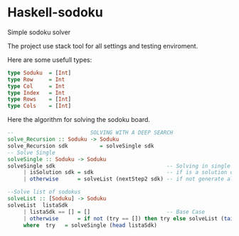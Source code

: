 # Haskell-sodoku
Simple sodoku solver

The project use stack tool for all settings and testing enviroment. 

Here are some usefull types:

```haskell
type Soduku  = [Int]
type Row     = Int
type Col     = Int
type Index   = Int
type Rows    = [Int]
type Cols    = [Int]
```
Here the algorithm for solving the sodoku board.

```haskell
--                        SOLVING WITH A DEEP SEARCH
solve_Recursion :: Soduku -> Soduku
solve_Recursion sdk          = solveSingle sdk
-- Solve Single
solveSingle :: Soduku -> Soduku
solveSingle sdk                                   -- Solving in single case
     | isSolution sdk = sdk                       -- if is a solution ok
     | otherwise      = solveList (nextStep2 sdk) -- if not generate all posibles children

--Solve list of sodokus
solveList :: [Soduku] -> Soduku
solveList  listaSdk                               
     | listaSdk == [] = []                        -- Base Case
     | otherwise      = if not (try == []) then try else solveList (tail listaSdk) -- Search
     where  try   = solveSingle (head listaSdk)                                       
```

